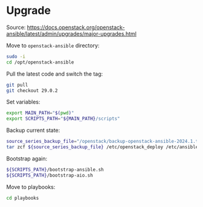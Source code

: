 # Upgrade

Source: https://docs.openstack.org/openstack-ansible/latest/admin/upgrades/major-upgrades.html



Move to `openstack-ansible` directory:
```bash
sudo -i
cd /opt/openstack-ansible
```

Pull the latest code and switch the tag:
```bash
git pull
git checkout 29.0.2
```

Set variables:
```bash
export MAIN_PATH="$(pwd)"
export SCRIPTS_PATH="${MAIN_PATH}/scripts"
```

Backup current state:
```bash
source_series_backup_file="/openstack/backup-openstack-ansible-2024.1.tar.gz"
tar zcf ${source_series_backup_file} /etc/openstack_deploy /etc/ansible/ /usr/local/bin/openstack-ansible.rc
```

Bootstrap again:
```bash
${SCRIPTS_PATH}/bootstrap-ansible.sh
${SCRIPTS_PATH}/bootstrap-aio.sh
```

Move to playbooks:
```bash
cd playbooks
```


